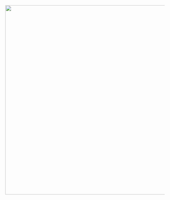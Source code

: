 <div id="header" align="center">
  <img src="https://media.giphy.com/media/CclMcM0dl8BqMBkE6U/giphy.gif" width="600"/>
</div>
